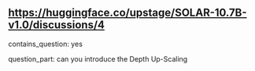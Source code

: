 ## https://huggingface.co/upstage/SOLAR-10.7B-v1.0/discussions/4

contains_question: yes

question_part: can you introduce the Depth Up-Scaling